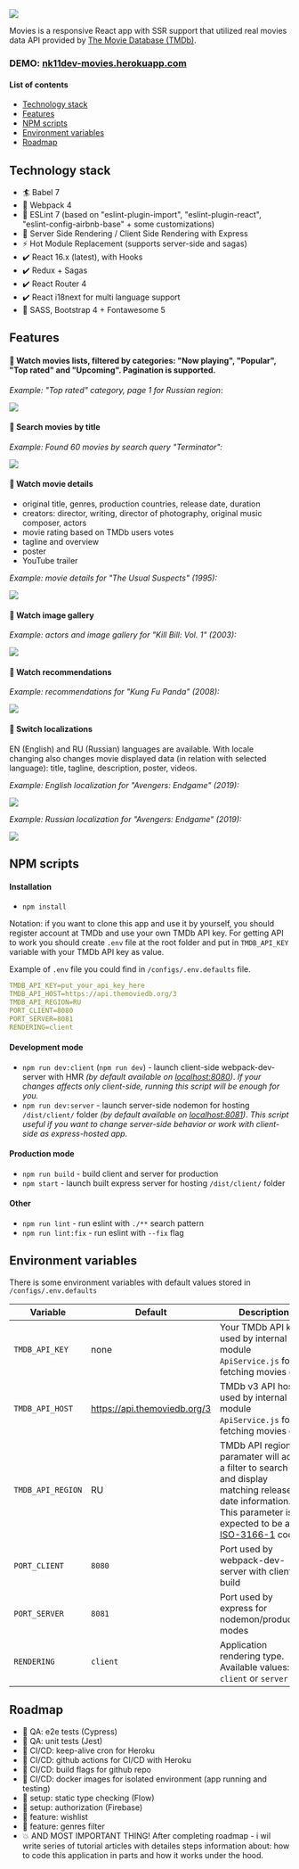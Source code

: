 <img src="src/assets/img/readme-images/movies_readme_banner_without_stars.png">

Movies is a responsive React app with SSR support that utilized real movies data API provided by [The Movie Database (TMDb)](https://www.themoviedb.org/documentation/api).

### DEMO: [nk11dev-movies.herokuapp.com](https://nk11dev-movies.herokuapp.com/)

#### List of contents

- [Technology stack](#Technology-stack)
- [Features](#Features)
- [NPM scripts](#NPM-scripts)
- [Environment variables](#Environment-variables)
- [Roadmap](#Roadmap)

## Technology stack
- 🏄 Babel 7
- 🎁 Webpack 4
- 📐 ESLint 7 (based on "eslint-plugin-import", "eslint-plugin-react", "eslint-config-airbnb-base" + some customizations)
- 🚀 Server Side Rendering / Client Side Rendering with Express
- ⚡ Hot Module Replacement  (supports server-side and sagas)
- ✔️ React 16.x (latest), with Hooks
- ✔️ Redux + Sagas
- ✔️ React Router 4
- ✔️ React i18next for multi language support
- 🍦️ SASS, Bootstrap 4 + Fontawesome 5

## Features
#### 🎥 Watch movies lists, filtered by categories: "Now playing", "Popular", "Top rated" and "Upcoming". Pagination is supported.
*Example: "Top rated" category, page 1 for Russian region*:

<img src="src/assets/img/readme-images/screens/screen_1.png">

#### 🎥 Search movies by title
*Example: Found 60 movies by search query "Terminator":*

<img src="src/assets/img/readme-images/screens/screen_2.png">

#### 🎥 Watch movie details
- original title, genres, production countries, release date, duration
- creators: director, writing, director of photography, original music composer, actors
- movie rating based on TMDb users votes
- tagline and overview
- poster
- YouTube trailer 

*Example: movie details for "The Usual Suspects" (1995):*

<img src="src/assets/img/readme-images/screens/screen_3.png">

#### 🎥 Watch image gallery
*Example: actors and image gallery for "Kill Bill: Vol. 1" (2003):*

<img src="src/assets/img/readme-images/screens/screen_4.png">

#### 🎥 Watch recommendations
*Example: recommendations for "Kung Fu Panda" (2008):*

<img src="src/assets/img/readme-images/screens/screen_5.png">
    
#### 🎥 Switch localizations

EN (English) and RU (Russian) languages are available. 
With locale changing also changes movie displayed data (in relation with selected language): title, tagline, description, poster, videos.

*Example: English localization for "Avengers: Endgame" (2019):*

<img src="src/assets/img/readme-images/screens/screen_6.png">

*Example: Russian localization for "Avengers: Endgame" (2019):*

<img src="src/assets/img/readme-images/screens/screen_7.png">

## NPM scripts
#### Installation
- `npm install`

Notation: if you want to clone this app and use it by yourself, you should register account at TMDb and use your own TMDb API key. For getting API to work you should create `.env` file at the root folder and put in `TMDB_API_KEY` variable with your TMDb API key as value.

Example of `.env` file you could find in `/configs/.env.defaults` file.
```yaml
TMDB_API_KEY=put_your_api_key_here
TMDB_API_HOST=https://api.themoviedb.org/3
TMDB_API_REGION=RU
PORT_CLIENT=8080
PORT_SERVER=8081
RENDERING=client
```

#### Development mode
- `npm run dev:client` (`npm run dev`) - launch client-side webpack-dev-server with HMR *(by default available on [localhost:8080](http://localhost:8080))*. *If your changes affects only client-side, running this script will be enough for you.*
- `npm run dev:server` - launch server-side nodemon for hosting `/dist/client/` folder *(by default available on [localhost:8081](http://localhost:8081))*. *This script useful if you want to change server-side behavior or work with client-side as express-hosted app.*

#### Production mode
- `npm run build` - build client and server for production
- `npm start` - launch built express server for hosting `/dist/client/` folder 

#### Other
- `npm run lint` - run eslint with `./**` search pattern 
- `npm run lint:fix` - run eslint with `--fix` flag

## Environment variables

There is some environment variables with default values stored in `/configs/.env.defaults`

| Variable         | Default            | Description                                                      
| ---------------- | ------------------ |------------------ |
| `TMDB_API_KEY` | none | Your TMDb API key, used by internal module `ApiService.js` for fetching movies data |
| `TMDB_API_HOST` | https://api.themoviedb.org/3 | TMDb v3 API host, used by internal module `ApiService.js` for fetching movies data |
| `TMDB_API_REGION` | RU | TMDb API region paramater will act as a filter to search for and display matching release date information. This parameter is expected to be an [ISO-3166-1](https://en.wikipedia.org/wiki/ISO_3166-1_alpha-2) code.|
| `PORT_CLIENT` | `8080` | Port used by webpack-dev-server with client build |
| `PORT_SERVER` | `8081` | Port used by express for nodemon/production modes |
| `RENDERING` | `client` | Application rendering type. Available values: `client` or `server` |

## Roadmap
- 🔲 QA: e2e tests (Cypress)
- 🔲 QA: unit tests (Jest)
- 🔲 CI/CD: keep-alive cron for Heroku
- 🔲 CI/CD: github actions for CI/CD with Heroku
- 🔲 CI/CD: build flags for github repo
- 🔲 CI/CD: docker images for isolated environment (app running and testing)
- 🔲 setup: static type checking (Flow)
- 🔲 setup: authorization (Firebase)
- 🔲 feature: wishlist
- 🔲 feature: genres filter
- 💥 AND MOST IMPORTANT THING! After completing roadmap - i wil write series of tutorial articles with detailes steps information about: how to code this application in parts and how it works under the hood.